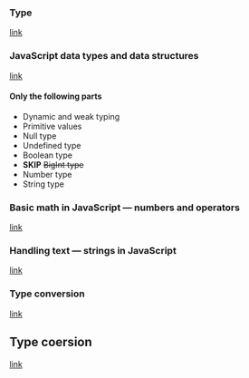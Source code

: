 ### Type

[link](https://developer.mozilla.org/en-US/docs/Glossary/Type)

### JavaScript data types and data structures

[link](https://developer.mozilla.org/en-US/docs/Web/JavaScript/Data_structures)

#### Only the following parts

- Dynamic and weak typing
- Primitive values
- Null type
- Undefined type
- Boolean type
- **SKIP** ~~BigInt type~~
- Number type
- String type

### Basic math in JavaScript — numbers and operators

[link](https://developer.mozilla.org/en-US/docs/Learn/JavaScript/First_steps/Math)

### Handling text — strings in JavaScript

[link](https://developer.mozilla.org/en-US/docs/Learn/JavaScript/First_steps/Strings)

### Type conversion

[link](https://developer.mozilla.org/en-US/docs/Glossary/Type_Conversion)

## Type coersion

[link](https://developer.mozilla.org/en-US/docs/Glossary/Type_coercion)
